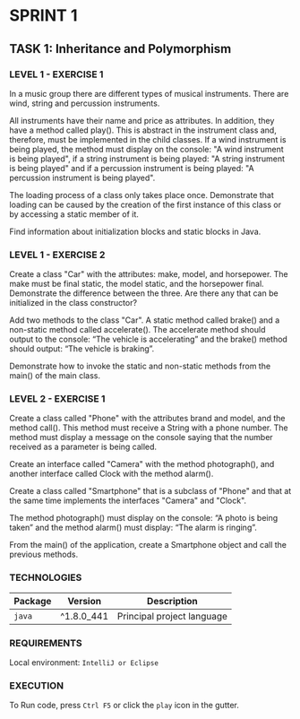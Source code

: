 # SPRINT 1
## TASK 1: Inheritance and Polymorphism

### LEVEL 1 - EXERCISE 1
In a music group there are different types of musical instruments. 
There are wind, string and percussion instruments.

All instruments have their name and price as attributes. 
In addition, they have a method called play(). 
This is abstract in the instrument class and, therefore, must be implemented in the child classes. 
If a wind instrument is being played, the method must display on the console:
"A wind instrument is being played", if a string instrument is being played:
"A string instrument is being played" and if a percussion instrument is being played:
"A percussion instrument is being played".

The loading process of a class only takes place once. 
Demonstrate that loading can be caused by the creation of the first instance of this class or by accessing a static member of it.

Find information about initialization blocks and static blocks in Java.

### LEVEL 1 - EXERCISE 2
Create a class "Car" with the attributes: make, model, and horsepower. 
The make must be final static, the model static, and the horsepower final. 
Demonstrate the difference between the three. Are there any that can be initialized in the class constructor?

Add two methods to the class "Car". A static method called brake() and a non-static method called accelerate(). 
The accelerate method should output to the console: 
“The vehicle is accelerating” and the brake() method should output: “The vehicle is braking”.

Demonstrate how to invoke the static and non-static methods from the main() of the main class.

### LEVEL 2 - EXERCISE 1
Create a class called "Phone" with the attributes brand and model, and the method call(). 
This method must receive a String with a phone number. 
The method must display a message on the console saying that the number received as a parameter is being called.

Create an interface called "Camera" with the method photograph(), 
and another interface called Clock with the method alarm().

Create a class called "Smartphone" that is a subclass of "Phone" and 
that at the same time implements the interfaces "Camera" and "Clock".

The method photograph() must display on the console: 
“A photo is being taken” and the method alarm() must display: “The alarm is ringing”.

From the main() of the application, create a Smartphone object and call the previous methods.

### TECHNOLOGIES
| Package | Version    | Description                |
|---------|------------|----------------------------|
| `java`  | ^1.8.0_441 | Principal project language |

### REQUIREMENTS
Local environment: `IntelliJ or Eclipse`

### EXECUTION
To Run code, press `Ctrl F5` or click the `play` icon in the gutter.

